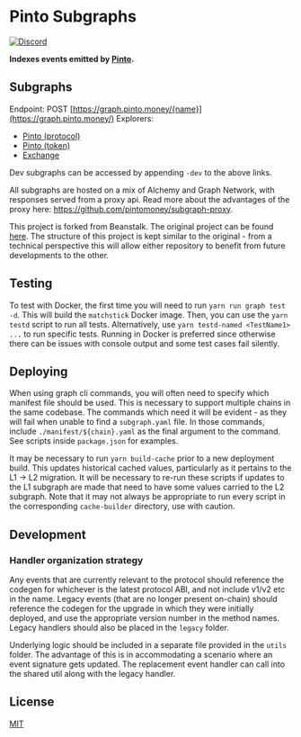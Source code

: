 [discord-badge]: https://img.shields.io/discord/1308123512216748105?label=Pinto%20Discord
[discord-url]: https://pinto.money/discord

# Pinto Subgraphs

[![Discord][discord-badge]][discord-url]

**Indexes events emitted by [Pinto](https://github.com/pinto-org/protocol).**

## Subgraphs

Endpoint: POST [https://graph.pinto.money/{name}](https://graph.pinto.money/)
Explorers:

- [Pinto (protocol)](https://graph.pinto.money/pintostalk)
- [Pinto (token)](https://graph.pinto.money/pinto)
- [Exchange](https://graph.pinto.money/exchange)

Dev subgraphs can be accessed by appending `-dev` to the above links.

All subgraphs are hosted on a mix of Alchemy and Graph Network, with responses served from a proxy api. Read more about the advantages of the proxy here: https://github.com/pintomoney/subgraph-proxy.

This project is forked from Beanstalk. The original project can be found [here](https://github.com/BeanstalkFarms/Beanstalk-Subgraphs). The structure of this project is kept similar to the original - from a technical perspective this will allow either repository to benefit from future developments to the other.

## Testing

To test with Docker, the first time you will need to run `yarn run graph test -d`. This will build the `matchstick` Docker image. Then, you can use the `yarn testd` script to run all tests. Alternatively, use `yarn testd-named <TestName1> ...` to run specific tests. Running in Docker is preferred since otherwise there can be issues with console output and some test cases fail silently.

## Deploying

When using graph cli commands, you will often need to specify which manifest file should be used. This is necessary to support multiple chains in the same codebase. The commands which need it will be evident - as they will fail when unable to find a `subgraph.yaml` file. In those commands, include `./manifest/${chain}.yaml` as the final argument to the command. See scripts inside `package.json` for examples.

It may be necessary to run `yarn build-cache` prior to a new deployment build. This updates historical cached values, particularly as it pertains to the L1 -> L2 migration. It will be necessary to re-run these scripts if updates to the L1 subgraph are made that need to have some values carried to the L2 subgraph. Note that it may not always be appropriate to run every script in the corresponding `cache-builder` directory, use with caution.

## Development

### Handler organization strategy

Any events that are currently relevant to the protocol should reference the codegen for whichever is the latest protocol ABI, and not include v1/v2 etc in the name. Legacy events (that are no longer present on-chain) should reference the codegen for the upgrade in which they were initially deployed, and use the appropriate version number in the method names. Legacy handlers should also be placed in the `legacy` folder.

Underlying logic should be included in a separate file provided in the `utils` folder. The advantage of this is in accommodating a scenario where an event signature gets updated. The replacement event handler can call into the shared util along with the legacy handler.

## License

[MIT](https://github.com/pinto-org/subgraphs/blob/main/LICENSE.txt)
